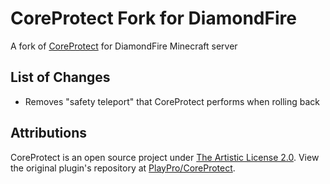 # CoreProtect Fork for DiamondFire
A fork of [CoreProtect](https://modrinth.com/plugin/coreprotect) for DiamondFire Minecraft server

## List of Changes
- Removes "safety teleport" that CoreProtect performs when rolling back

## Attributions
CoreProtect is an open source project under [The Artistic License 2.0](https://github.com/PlayPro/CoreProtect/blob/master/LICENSE).
View the original plugin's repository at [PlayPro/CoreProtect](https://github.com/PlayPro/CoreProtect).